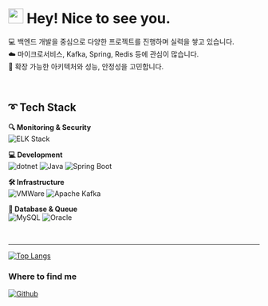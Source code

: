 <h1><img src="https://emojis.slackmojis.com/emojis/images/1531849430/4246/blob-sunglasses.gif?1531849430" width="30"/> Hey! Nice to see you.</h1>

💻 백엔드 개발을 중심으로 다양한 프로젝트를 진행하며 실력을 쌓고 있습니다.<br>
☁️ 마이크로서비스, Kafka, Spring, Redis 등에 관심이 많습니다.<br>
🚀 확장 가능한 아키텍처와 성능, 안정성을 고민합니다.<br>

<br>

## ➰ **Tech Stack** 

**🔍 Monitoring & Security**  
![ELK Stack](https://img.shields.io/badge/ELK%20Stack-005571.svg?&style=for-the-badge&logo=elasticstack&logoColor=white)

**💻 Development**  
![dotnet](https://img.shields.io/badge/-%2ENET-512BD4?&style=for-the-badge&logo=dotnet&logoColor=white)
![Java](https://img.shields.io/badge/Java-007396.svg?&style=for-the-badge&logo=openjdk&logoColor=white)
![Spring Boot](https://img.shields.io/badge/springboot-6DB33F.svg?&style=for-the-badge&logo=springboot&logoColor=white)

**🛠️ Infrastructure**  
![VMWare](https://img.shields.io/badge/vmware-607078.svg?&style=for-the-badge&logo=vmware&logoColor=white)
![Apache Kafka](https://img.shields.io/badge/apachekafka-231F20.svg?&style=for-the-badge&logo=apachekafka&logoColor=white)

**💾 Database & Queue**  
![MySQL](https://img.shields.io/badge/mysql-4479A1.svg?&style=for-the-badge&logo=mysql&logoColor=white)
![Oracle](https://img.shields.io/badge/mysql-4479A1.svg?&style=for-the-badge&logo=mysql&logoColor=white)

<br><hr>

[![Top Langs](https://github-readme-stats.vercel.app/api/top-langs/?username=dldydgns&layout=compact)](https://github.com/anuraghazra/github-readme-stats)


<h3>Where to find me</h3>
<p><a href="https://github.com/dldydgns" target="_blank"><img alt="Github" src="https://img.shields.io/badge/GitHub-%2312100E.svg?&style=for-the-badge&logo=Github&logoColor=white" /></a>
